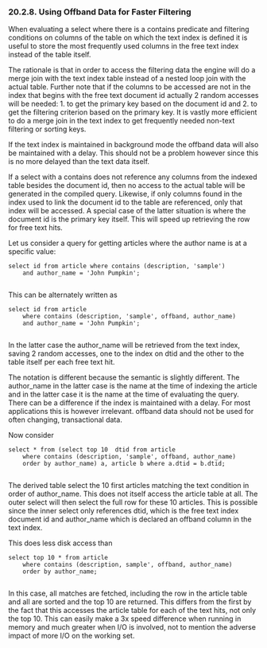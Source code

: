 <div id="offbanddata" class="section">

<div class="titlepage">

<div>

<div>

### 20.2.8. Using Offband Data for Faster Filtering

</div>

</div>

</div>

When evaluating a select where there is a contains predicate and
filtering conditions on columns of the table on which the text index is
defined it is useful to store the most frequently used columns in the
free text index instead of the table itself.

The rationale is that in order to access the filtering data the engine
will do a merge join with the text index table instead of a nested loop
join with the actual table. Further note that if the columns to be
accessed are not in the index that begins with the free text document id
actually 2 random accesses will be needed: 1. to get the primary key
based on the document id and 2. to get the filtering criterion based on
the primary key. It is vastly more efficient to do a merge join in the
text index to get frequently needed non-text filtering or sorting keys.

If the text index is maintained in background mode the offband data will
also be maintained with a delay. This should not be a problem however
since this is no more delayed than the text data itself.

If a select with a contains does not reference any columns from the
indexed table besides the document id, then no access to the actual
table will be generated in the compiled query. Likewise, if only columns
found in the index used to link the document id to the table are
referenced, only that index will be accessed. A special case of the
latter situation is where the document id is the primary key itself.
This will speed up retrieving the row for free text hits.

Let us consider a query for getting articles where the author name is at
a specific value:

``` programlisting
select id from article where contains (description, 'sample')
    and author_name = 'John Pumpkin';
    
```

This can be alternately written as

``` programlisting
select id from article
    where contains (description, 'sample', offband, author_name)
    and author_name = 'John Pumpkin';
    
```

In the latter case the author_name will be retrieved from the text
index, saving 2 random accesses, one to the index on dtid and the other
to the table itself per each free text hit.

The notation is different because the semantic is slightly different.
The author_name in the latter case is the name at the time of indexing
the article and in the latter case it is the name at the time of
evaluating the query. There can be a difference if the index is
maintained with a delay. For most applications this is however
irrelevant. offband data should not be used for often changing,
transactional data.

Now consider

``` programlisting
select * from (select top 10  dtid from article
    where contains (description, 'sample', offband, author_name)
    order by author_name) a, article b where a.dtid = b.dtid;
    
```

The derived table select the 10 first articles matching the text
condition in order of author_name. This does not itself access the
article table at all. The outer select will then select the full row for
these 10 articles. This is possible since the inner select only
references dtid, which is the free text index document id and
author_name which is declared an offband column in the text index.

This does less disk access than

``` programlisting
select top 10 * from article
    where contains (description, sample', offband, author_name)
    order by author_name;
    
```

In this case, all matches are fetched, including the row in the article
table and all are sorted and the top 10 are returned. This differs from
the first by the fact that this accesses the article table for each of
the text hits, not only the top 10. This can easily make a 3x speed
difference when running in memory and much greater when I/O is involved,
not to mention the adverse impact of more I/O on the working set.

</div>
